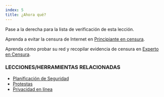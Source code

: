 ```yaml
---
index: 5
title: ¿Ahora qué?
---
```

Pase a la derecha para la lista de verificación de esta lección.

Aprenda a evitar la censura de Internet en [Principiante en censura](umbrella://communications/censorship/beginner).

Aprenda cómo probar su red y recopilar evidencia de censura en [Experto en Censura](umbrella://communications/censorship/expert).

### LECCIONES/HERRAMIENTAS RELACIONADAS

* [Planificación de Seguridad](umbrella://assess-your-risk/security-planning)
* [Protestas ](umbrella://work/protests/beginner)
* [Privacidad en línea](umbrella://work/online-privacy/advanced)